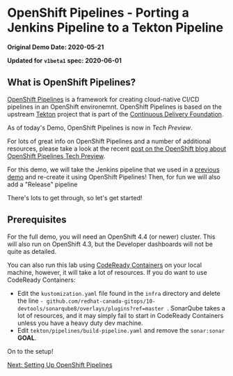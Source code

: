 # OpenShift Pipelines - Porting a Jenkins Pipeline to a Tekton Pipeline

**Original Demo Date: 2020-05-21**

**Updated for `v1beta1` spec: 2020-06-01**

## What is OpenShift Pipelines?

[OpenShift Pipelines](https://www.openshift.com/learn/topics/pipelines) is a framework for creating cloud-native CI/CD pipelines in an OpenShift environemnt.  OpenShift Pipelines is based on the upstream [Tekton](https://tekton.dev/) project that is part of the [Continuous Delivery Foundation](https://cd.foundation/). 

As of today's Demo, OpenShift Pipelines is now in *Tech Preview*.

For lots of great info on OpenShift Pipelines and a number of additional resources, please take a look at the recent [post on the OpenShift blog about OpenShift Pipelines Tech Preview](https://www.openshift.com/blog/openshift-pipelines-tech-preview-blog).
 

For this demo, we will take the Jenkins pipeline that we used in a [previous demo](https://github.com/demo-thursday/cicd-openshift-jenkins) and re-create it using OpenShift Pipelines!  Then, for fun we will also add a "Release" pipeline

There's lots to get through, so let's get started!

## Prerequisites

For the full demo, you will need an OpenShift 4.4 (or newer) cluster.  This will also run on OpenShift 4.3, but the Developer dashboards will not be quite as detailed.

You can also run this lab using [CodeReady Containers](https://developers.redhat.com/products/codeready-containers/overview) on your local machine, however, it will take a lot of resources.  If you do want to use CodeReady Containers:
* Edit the `kustomization.yaml` file found in the `infra` directory and delete the line `- github.com/redhat-canada-gitops/10-devtools/sonarqube8/overlays/plugins?ref=master
`.  SonarQube takes a lot of resources, and it may simply fail to start in CodeReady Containers unless you have a heavy duty dev machine.
* Edit `tekton/pipelines/build-pipeline.yaml` and remove the `sonar:sonar` **GOAL**.

On to the setup!

[Next: Setting Up OpenShift Pipelines](01-setup.md)
